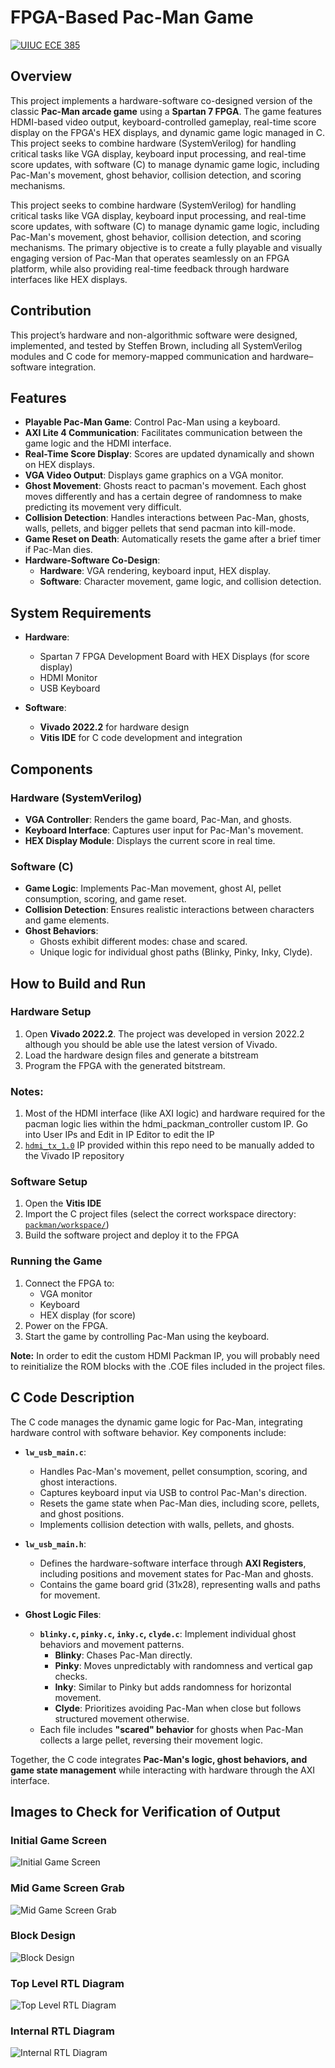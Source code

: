 # FPGA-Based Pac-Man Game 

[![UIUC ECE 385](https://img.shields.io/badge/Course-ECE%20385-orange)](https://ece.illinois.edu/)

## Overview

This project implements a hardware-software co-designed version of the classic **Pac-Man arcade game** using a **Spartan 7 FPGA**. 
The game features HDMI-based video output, keyboard-controlled gameplay, real-time score display on the FPGA's HEX displays, and dynamic game logic managed in C. 
This project seeks to combine hardware (SystemVerilog) for handling critical tasks like VGA display, keyboard input processing, and real-time score updates, with software (C) to manage dynamic game logic, including Pac-Man's movement, ghost behavior, collision detection, and scoring mechanisms. <br>

This project seeks to combine hardware (SystemVerilog) for handling critical tasks like VGA display, keyboard input processing, and real-time score updates, with software (C) to manage dynamic game logic, including Pac-Man's movement, ghost behavior, collision detection, and scoring mechanisms. The primary objective is to create a fully playable and visually engaging version of Pac-Man that operates seamlessly on an FPGA platform, while also providing real-time feedback through hardware interfaces like HEX displays.


## Contribution
This project’s hardware and non-algorithmic software were designed, implemented, and tested by Steffen Brown, including all SystemVerilog modules and C code for memory-mapped communication and hardware–software integration.


## Features

- **Playable Pac-Man Game**: Control Pac-Man using a keyboard.
- **AXI Lite 4 Communication**: Facilitates communication between the game logic and the HDMI interface.
- **Real-Time Score Display**: Scores are updated dynamically and shown on HEX displays.
- **VGA Video Output**: Displays game graphics on a VGA monitor.
- **Ghost Movement**: Ghosts react to pacman's movement. Each ghost moves differently and has a certain degree of randomness to make predicting its movement very difficult.
- **Collision Detection**: Handles interactions between Pac-Man, ghosts, walls, pellets, and bigger pellets that send pacman into kill-mode.
- **Game Reset on Death**: Automatically resets the game after a brief timer if Pac-Man dies.
- **Hardware-Software Co-Design**:
  - **Hardware**: VGA rendering, keyboard input, HEX display.
  - **Software**: Character movement, game logic, and collision detection.


## System Requirements

- **Hardware**:
  - Spartan 7 FPGA Development Board with HEX Displays (for score display)
  - HDMI Monitor
  - USB Keyboard

- **Software**:
  - **Vivado 2022.2** for hardware design
  - **Vitis IDE** for C code development and integration


## Components

### Hardware (SystemVerilog)
- **VGA Controller**: Renders the game board, Pac-Man, and ghosts.
- **Keyboard Interface**: Captures user input for Pac-Man's movement.
- **HEX Display Module**: Displays the current score in real time.

### Software (C)
- **Game Logic**: Implements Pac-Man movement, ghost AI, pellet consumption, scoring, and game reset.
- **Collision Detection**: Ensures realistic interactions between characters and game elements.
- **Ghost Behaviors**:
  - Ghosts exhibit different modes: chase and scared.
  - Unique logic for individual ghost paths (Blinky, Pinky, Inky, Clyde).


## How to Build and Run

### Hardware Setup
1. Open **Vivado 2022.2**. The project was developed in version 2022.2 although you should be able use the latest version of Vivado.
2. Load the hardware design files and generate a bitstream
3. Program the FPGA with the generated bitstream.
### Notes:
1. Most of the HDMI interface (like AXI logic) and hardware required for the pacman logic lies within the hdmi_packman_controller custom IP. Go into User IPs and Edit in IP Editor to edit the IP
2. [`hdmi_tx_1.0`](hdmi_tx_1.0/) IP provided within this repo need to be manually added to the Vivado IP repository

### Software Setup
1. Open the **Vitis IDE**
2. Import the C project files (select the correct workspace directory: [`packman/workspace/`](packman/workspace/))
3. Build the software project and deploy it to the FPGA

### Running the Game
1. Connect the FPGA to:
   - VGA monitor
   - Keyboard
   - HEX display (for score)
2. Power on the FPGA.
3. Start the game by controlling Pac-Man using the keyboard.

**Note:** In order to edit the custom HDMI Packman IP, you will probably need to reinitialize the ROM blocks with the .COE files included in the project files.

## C Code Description

The C code manages the dynamic game logic for Pac-Man, integrating hardware control with software behavior. Key components include:

- **`lw_usb_main.c`**:  
  - Handles Pac-Man's movement, pellet consumption, scoring, and ghost interactions.  
  - Captures keyboard input via USB to control Pac-Man's direction.  
  - Resets the game state when Pac-Man dies, including score, pellets, and ghost positions.  
  - Implements collision detection with walls, pellets, and ghosts.  

- **`lw_usb_main.h`**:  
  - Defines the hardware-software interface through **AXI Registers**, including positions and movement states for Pac-Man and ghosts.  
  - Contains the game board grid (31x28), representing walls and paths for movement.  

- **Ghost Logic Files**:  
  - **`blinky.c`, `pinky.c`, `inky.c`, `clyde.c`**: Implement individual ghost behaviors and movement patterns.  
    - **Blinky**: Chases Pac-Man directly.  
    - **Pinky**: Moves unpredictably with randomness and vertical gap checks.  
    - **Inky**: Similar to Pinky but adds randomness for horizontal movement.  
    - **Clyde**: Prioritizes avoiding Pac-Man when close but follows structured movement otherwise.  
  - Each file includes **"scared" behavior** for ghosts when Pac-Man collects a large pellet, reversing their movement logic.  

Together, the C code integrates **Pac-Man's logic, ghost behaviors, and game state management** while interacting with hardware through the AXI interface.


## Images to Check for Verification of Output

### Initial Game Screen
![Initial Game Screen](initGameScreen.png)

### Mid Game Screen Grab
![Mid Game Screen Grab](midGameScreenGrab.jpg)

### Block Design
![Block Design](blockDesign.png)

### Top Level RTL Diagram
![Top Level RTL Diagram](topLevelRTL.png)

### Internal RTL Diagram
![Internal RTL Diagram](internalRTL.png)
